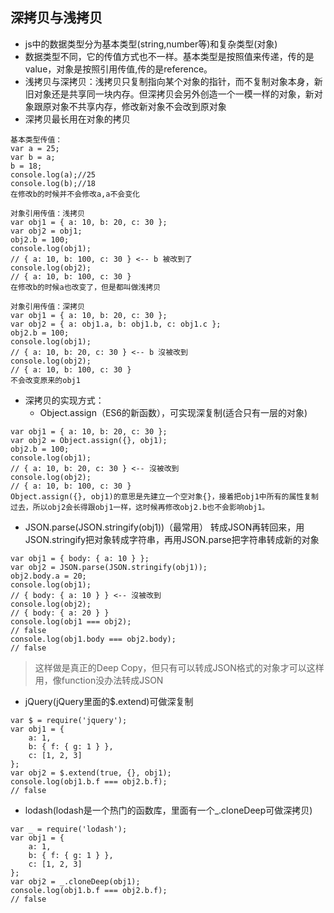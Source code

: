## 深拷贝与浅拷贝
+ js中的数据类型分为基本类型(string,number等)和复杂类型(对象)
+ 数据类型不同，它的传值方式也不一样。基本类型是按照值来传递，传的是value，对象是按照引用传值,传的是reference。
+ 浅拷贝与深拷贝：浅拷贝只复制指向某个对象的指针，而不复制对象本身，新旧对象还是共享同一块内存。但深拷贝会另外创造一个一模一样的对象，新对象跟原对象不共享内存，修改新对象不会改到原对象
+ 深拷贝最长用在对象的拷贝
```
基本类型传值：
var a = 25;
var b = a;
b = 18;
console.log(a);//25
console.log(b);//18
在修改b的时候并不会修改a,a不会变化
```
```
对象引用传值：浅拷贝
var obj1 = { a: 10, b: 20, c: 30 };
var obj2 = obj1;
obj2.b = 100;
console.log(obj1);
// { a: 10, b: 100, c: 30 } <-- b 被改到了
console.log(obj2);
// { a: 10, b: 100, c: 30 }
在修改b的时候a也改变了，但是都叫做浅拷贝
```
```
对象引用传值：深拷贝
var obj1 = { a: 10, b: 20, c: 30 };
var obj2 = { a: obj1.a, b: obj1.b, c: obj1.c };
obj2.b = 100;
console.log(obj1);
// { a: 10, b: 20, c: 30 } <-- b 沒被改到
console.log(obj2);
// { a: 10, b: 100, c: 30 }
不会改变原来的obj1
```
+ 深拷贝的实现方式：
  - Object.assign（ES6的新函数），可实现深复制(适合只有一层的对象)
```
var obj1 = { a: 10, b: 20, c: 30 };
var obj2 = Object.assign({}, obj1);
obj2.b = 100;
console.log(obj1);
// { a: 10, b: 20, c: 30 } <-- 沒被改到
console.log(obj2);
// { a: 10, b: 100, c: 30 }
Object.assign({}, obj1)的意思是先建立一个空对象{}，接着把obj1中所有的属性复制过去，所以obj2会长得跟obj1一样，这时候再修改obj2.b也不会影响obj1。
```
  - JSON.parse(JSON.stringify(obj1))（最常用） 转成JSON再转回来，用JSON.stringify把对象转成字符串，再用JSON.parse把字符串转成新的对象
```
var obj1 = { body: { a: 10 } };
var obj2 = JSON.parse(JSON.stringify(obj1));
obj2.body.a = 20;
console.log(obj1);
// { body: { a: 10 } } <-- 沒被改到
console.log(obj2);
// { body: { a: 20 } }
console.log(obj1 === obj2);
// false
console.log(obj1.body === obj2.body);
// false
```
> 这样做是真正的Deep Copy，但只有可以转成JSON格式的对象才可以这样用，像function没办法转成JSON
 - jQuery(jQuery里面的$.extend)可做深复制
```
var $ = require('jquery');
var obj1 = {
    a: 1,
    b: { f: { g: 1 } },
    c: [1, 2, 3]
};
var obj2 = $.extend(true, {}, obj1);
console.log(obj1.b.f === obj2.b.f);
// false
```
  - lodash(lodash是一个热门的函数库，里面有一个_.cloneDeep可做深拷贝)
```
var _ = require('lodash');
var obj1 = {
    a: 1,
    b: { f: { g: 1 } },
    c: [1, 2, 3]
};
var obj2 = _.cloneDeep(obj1);
console.log(obj1.b.f === obj2.b.f);
// false
```
